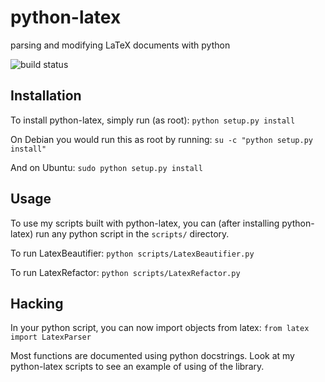 python-latex
============

parsing and modifying LaTeX documents with python

![build status](https://secure.travis-ci.org/omnidan/python-latex.png?branch=master)


Installation
------------

To install python-latex, simply run (as root):
`python setup.py install`

On Debian you would run this as root by running:
`su -c "python setup.py install"`

And on Ubuntu:
`sudo python setup.py install`


Usage
-----

To use my scripts built with python-latex, you can (after installing python-latex) run any python script in the
`scripts/` directory.

To run LatexBeautifier: `python scripts/LatexBeautifier.py`

To run LatexRefactor: `python scripts/LatexRefactor.py`


Hacking
-------

In your python script, you can now import objects from latex: `from latex import LatexParser`

Most functions are documented using python docstrings. Look at my python-latex scripts to see an example of
using of the library.